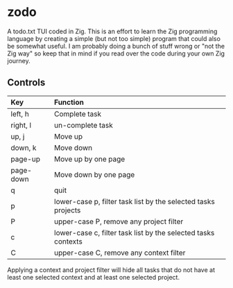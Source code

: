 # zodo

A todo.txt TUI coded in Zig. This is an effort to learn the Zig programming language by creating a simple (but not too simple) program that could also be somewhat useful. I am probably doing a bunch of stuff wrong or "not the Zig way" so keep that in mind if you read over the code during your own Zig journey.

## Controls

| Key       | Function                                                      |
| :---      | :---                                                          |
| left, h   | Complete task                                                 |
| right, l  | un-complete task                                              |
| up, j     | Move up                                                       |
| down, k   | Move down                                                     |
| page-up   | Move up by one page                                           |
| page-down | Move down by one page                                         |
| q         | quit                                                          |
| p         | lower-case p, filter task list by the selected tasks projects |
| P         | upper-case P, remove any project filter                       |
| c         | lower-case c, filter task list by the selected tasks contexts |
| C         | upper-case C, remove any context filter                       |

Applying a context and project filter will hide all tasks that do not have at least one selected context and at least one selected project.
